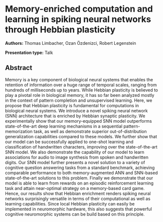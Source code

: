 
# Memory-enriched computation and learning in spiking neural networks through Hebbian plasticity

**Authors:** Thomas Limbacher, Ozan Özdenizci, Robert Legenstein

**Presentation type:** Talk

## Abstract

Memory is a key component of biological neural systems that enables the retention of information over a huge range of temporal scales, ranging from hundreds of milliseconds up to years. While Hebbian plasticity is believed to play a pivotal role in biological memory, it has so far been analyzed mostly in the context of pattern completion and unsupervised learning. Here, we propose that Hebbian plasticity is fundamental for computations in biological neural systems. We introduce a novel spiking neural network (SNN) architecture that is enriched by Hebbian synaptic plasticity. We experimentally show that our memory-equipped SNN model outperforms state-of-the-art deep learning mechanisms in a sequential pattern-memorization task, as well as demonstrate superior out-of-distribution generalization capabilities compared to these models. We further show that our model can be successfully applied to one-shot learning and classification of handwritten characters, improving over the state-of-the-art SNN model. We also demonstrate the capability of our model to learn associations for audio to image synthesis from spoken and handwritten digits. Our SNN model further presents a novel solution to a variety of cognitive question answering tasks from a standard benchmark, achieving comparable performance to both memory-augmented ANN and SNN-based state-of-the-art solutions to this problem. Finally we demonstrate that our model is able to learn from rewards on an episodic reinforcement learning task and attain near-optimal strategy on a memory-based card game. Hence, our results show that Hebbian enrichment renders spiking neural networks surprisingly versatile in terms of their computational as well as learning capabilities. Since local Hebbian plasticity can easily be implemented in neuromorphic hardware, this also suggests that powerful cognitive neuromorphic systems can be build based on this principle.